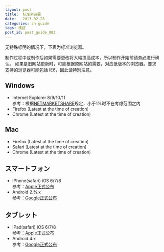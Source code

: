 ```yaml
---
layout: post
title:  标准浏览器
date:   2013-02-26
categories: zh guide
tags: 検証
post_id: post_guide_003
---
```

无特殊标明的情况下，下表为标准浏览器。

制作过程中或制作后如果需要更改将大幅提高成本，所以制作开始前请务必进行确认。
如果是旧网站更新时，可能根据原网站的需要，对应低版本的浏览器。要求支持的浏览器可能包括 IE6，因此请特别注意。

<div>
  <h2>Windows</h2>
  <ul>
    <li>Internet Explorer 8/9/10/11<br>参考：根据<a href="https://www.netmarketshare.com/browser-market-share.aspx?qprid=2&amp;qpcustomd=0" target="_blank">NETMARKETSHARE</a>规定，小于1%时不在考虑范围之内</li>
    <li>Firefox (Latest at the time of creation)</li>
    <li>Chrome (Latest at the time of creation)</li>
  </ul>
</div>
<div>
  <h2>Mac</h2>
  <ul>
    <li>Firefox (Latest at the time of creation)</li>
    <li>Safari (Latest at the time of creation)</li>
    <li>Chrome (Latest at the time of creation)</li>
  </ul>
</div>
<div>
  <h2>スマートフォン</h2>
  <ul>
    <li>iPhone(safari) iOS 6/7/8<br>参考：<a href="https://developer.apple.com/support/appstore/" target="_blank">Apple正式公布</a></li>
    <li>Android 2.¾.x<br>参考：<a href="http://developer.android.com/about/dashboards/index.html" target="_blank">Google正式公布</a></li>
  </ul>
</div>
<div>
  <h2>タブレット</h2>
  <ul>
    <li>iPad(safari) iOS 6/7/8<br>参考：<a href="https://developer.apple.com/support/appstore/" target="_blank">Apple正式公布</a></li>
    <li>Android 4.x<br>参考：<a href="http://developer.android.com/about/dashboards/index.html" target="_blank">Google正式公布</a></li>
  </ul>
</div>
